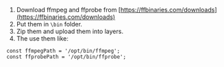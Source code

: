 1. Download ffmpeg and ffprobe from [https://ffbinaries.com/downloads](https://ffbinaries.com/downloads)
2. Put them in `\bin` folder.
3. Zip them and upload them into layers. 
4. The use them like:
```
const ffmpegPath = '/opt/bin/ffmpeg';
const ffprobePath = '/opt/bin/ffprobe';
```

